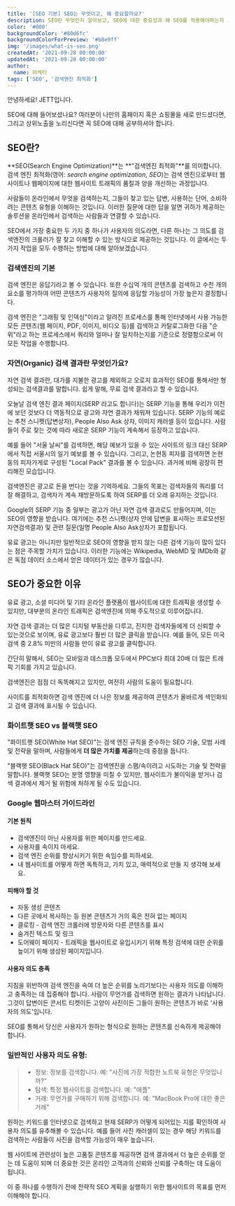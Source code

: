 ```yaml
---
title: '[SEO 기본] SEO는 무엇이고, 왜 중요할까요?'
description: SEO란 무엇인지 알아보고, SEO에 대한 중요성과 왜 SEO를 적용해야하는지 소개합니다.
color: '#000'
backgroundColor: '#80d6fc'
backgroundColorForPreview: '#b8e9ff'
img: '/images/what-is-seo.png'
createdAt: '2021-09-28 00:00:00'
updatedAt: '2021-09-28 00:00:00'
author:
  name: 마케터
tags: ['SEO', '검색엔진 최적화']
---
```


안녕하세요! JETT입니다.

SEO에 대해 들어보셨나요?
여러분이 나만의 홈페이지 혹은 쇼핑몰을 새로 만드셨다면, 그리고 상위노출을 노리신다면 꼭 SEO에 대해 공부하셔야 합니다.

<!--more-->

## SEO란?

**SEO(Search Engine Optimization)**는 **"검색엔진 최적화"**를 의미합니다. 검색 엔진 최적화(영어: _search engine optimization_, _SEO_)는 검색 엔진으로부터 웹사이트나 웹페이지에 대한 웹사이트 트래픽의 품질과 양을 개선하는 과정입니다.

사람들이 온라인에서 무엇을 검색하는지, 그들이 찾고 있는 답변, 사용하는 단어, 소비하려는 콘텐츠 유형을 이해하는 것입니다. 이러한 질문에 대한 답을 알면 귀하가 제공하는 솔루션을 온라인에서 검색하는 사람들과 연결할 수 있습니다.

SEO에서 가장 중요한 두 가지 중 하나가 사용자의 의도라면, 다른 하나는 그 의도를 검색엔진의 크롤러가 잘 찾고 이해할 수 있는 방식으로 제공하는 것입니다. 이 글에서는 두 가지 작업을 모두 수행하는 방법에 대해 알아보겠습니다.

### 검색엔진의 기본

검색 엔진은 응답기라고 볼 수 있습니다. 또한 수십억 개의 콘텐츠를 검색하고 수천 개의 요소를 평가하여 어떤 콘텐츠가 사용자의 질의에 응답할 가능성이 가장 높은지 결정합니다.  
  
검색 엔진은 "그래핑 및 인덱싱"이라고 알려진 프로세스를 통해 인터넷에서 사용 가능한 모든 콘텐츠(웹 페이지, PDF, 이미지, 비디오 등)를 검색하고 카탈로그화한 다음 "순위"라고 하는 프로세스에서 쿼리와 얼마나 잘 일치하는지를 기준으로 정렬함으로써 이 모든 작업을 수행합니다.

### 자연(Organic) 검색 결과란 무엇인가요?

자연 검색 결과란, 대가를 지불한 광고를 제외하고 오로지 효과적인 SEO를 통해서만 형성되는 검색결과를 말합니다. 쉽게 말해, 무료 검색 결과라고 할 수 있습니다.

오늘날 검색 엔진 결과 페이지(SERP 라고도 합니다)는  SERP 기능을 통해 우리가 이전에 보던 것보다 더 역동적으로 광고와 자연 결과가 채워져 있습니다. SERP 기능의 예로는 추천 스니펫(답변상자), People Also Ask 상자, 이미지 캐러셀 등이 있습니다. 사람들이 주로 찾는 것에 따라 새로운 SERP 기능이 계속해서 등장하고 있습니다.

예를 들어 "서울 날씨"를 검색하면, 해당 예보가 있을 수 있는 사이트의 링크 대신 SERP에서 직접 서울시의 일기 예보를 볼 수 있습니다. 그리고, 논현동 피자를 검색하면 논현동의 피자가게로 구성된 "Local Pack" 결과를 볼 수 있습니다. 과거에 비해 굉장히 편리해진 모습입니다.

검색엔진은 광고로 돈을 번다는 것을 기억하세요. 그들의 목표는 검색자들의 쿼리를 더 잘 해결하고, 검색자가 계속 재방문하도록 하여 SERP를 더 오래 유지하는 것입니다.

Google의 SERP 기능 중 일부는 광고가 아닌 자연 검색 결과로도 만들어지며, 이는 SEO의 영향을 받습니다. 여기에는 추천 스니펫(상자 안에 답변을 표시하는 프로모션된 자연검색결과) 및 관련 질문(일명 People Also Ask상자가 포합됩니다.

유료 광고는 아니지만 일반적으로 SEO의 영향을 받지 않는 다른 검색 기능이 많이 있다는 점은 주목할 가치가 있습니다. 이러한 기능에는 Wikipedia, WebMD 및 IMDb와 같은 독점 데이터 소스에서 얻은 데이터가 있는 경우가 많습니다.

## SEO가 중요한 이유

유료 광고, 소셜 미디어 및 기타 온라인 플랫폼이 웹사이트에 대한 트래픽을 생성할 수 있지만, 대부분의 온라인 트래픽은 검색엔진에 의해 주도적으로 이루어집니다.

자연 검색 결과는 더 많은 디지털 부동산을 다루고, 진지한 검색자들에게 더 신뢰할 수 있는것으로 보이며, 유료 광고보다 훨씬 더 많은 클릭을 받습니다. 예를 들어, 모든 미국 검색 중 2.8% 미만의 사람들 만이 유료 광고를 클릭합니다.

간단히 말해서, SEO는 모바일과 데스크톱 모두에서 PPC보다 최대 20배 더 많은 트래픽 기회를 가지고 있습니다.

검색엔진은 점점 더 독똑해지고 있지만, 여전히 사람의 도움이 필요합니다.

사이트를 최적화하면 검색 엔진에 더 나은 정보를 제공하여 콘텐츠가 올바르게 색인화되고 검색 결과에 표시될 수 있습니다.

<simple-diagnosis title='사이트 SEO 진단하기' description='검색엔진 최적화를 위해 여러분의 사이트를 진단해보세요.'></simple-diagnosis>

### 화이트햇 SEO vs 블랙햇 SEO

"화이트햇 SEO(White Hat SEO)"는 검색 엔진 규칙을 준수하는 SEO 기술, 모범 사례 및 전략을 말하며, 사람들에게 **더 많은 가치를 제공**하는데 중점을 둡니다.

"블랙햇 SEO(Black Hat SEO)"는 검색엔진을 스팸/속이려고 시도하는 기술 및 전략을 말합니다. 블랙햇 SEO는 분명 영향을 미칠 수 있지만, 웹사이트가 불이익을 받거나 검색 결과에서 제거 될 위험에 처하게 될 수도 있습니다.

### Google 웹마스터 가이드라인

#### 기본 원칙

- 검색엔진이 아닌 사용자를 위한 페이지를 만드세요.
- 사용자를 속이지 마세요.
- 검색 엔진 순위를 향상시키기 위한 속임수를 피하세요.
- 내 웹사이트를 어떻게 하면 독특하고, 가치 있고, 매력적으로 만들 지 생각해 보세요.

#### 피해야 할 것

- 자동 생성 콘텐츠
- 다른 곳에서 복사하는 등 원본 콘텐츠가 거의 혹은 전혀 없는 페이지
- 클로킹 - 검색 엔진 크롤러에 방문자와 다른 콘텐츠를 표시
- 숨겨진 텍스트 및 링크
- 도어웨이 페이지 - 트래픽을 웹사이트로 유입시키기 위해 특정 검색에 대한 순위를 높이기 위해 생성된 페이지입니다.

#### 사용자 의도 충족

지침을 위반하여 검색 엔진을 속여 더 높은 순위를 노리기보다는 사용자 의도를 이해하고 충족하는 데 집중해야 합니다. 사람이 무언가를 검색하면 원하는 결과가 나타납니다. 그것이 답변이든 콘서트 티켓이든 고양이 사진이든 그들이 원하는 콘텐츠가 바로 '사용자의 의도'입니다.

SEO를 통해서 당신은 사용자가 원하는 형식으로 원하는 콘텐츠를 신속하게 제공해야 합니다.

### 일반적인 사용자 의도 유형:

> - 정보: 정보를 검색합니다. 예: "사진에 가장 적합한 노트북 유형은 무엇입니까?"
> - 탐색: 특정 웹사이트를 검색합니다. 예: "애플"
> - 거래: 무언가를 구매하기 위해 검색합니다. 예: "MacBook Pro에 대한 좋은 거래"

원하는 키워드를 인터넷으로 검색하고 현재 SERP가 어떻게 되어있는 지를 확인하여 사용자 의도를 유추해볼 수 있습니다. 예를 들어 사진 캐러셀이 있는 경우 해당 키워드를 검색하는 사람들이 사진을 검색할 가능성이 매우 높습니다.

웹 사이트에 관련성이 높은 고품질 콘텐츠를 제공하면 검색 결과에서 더 높은 순위를 얻는 데 도움이 되며 더 중요한 것은 온라인 고객과의 신뢰와 신뢰를 구축하는 데 도움이 됩니다.

이 중 하나를 수행하기 전에 전략적 SEO 계획을 실행하기 위한 웹사이트의 목표를 먼저 이해해야 합니다.
